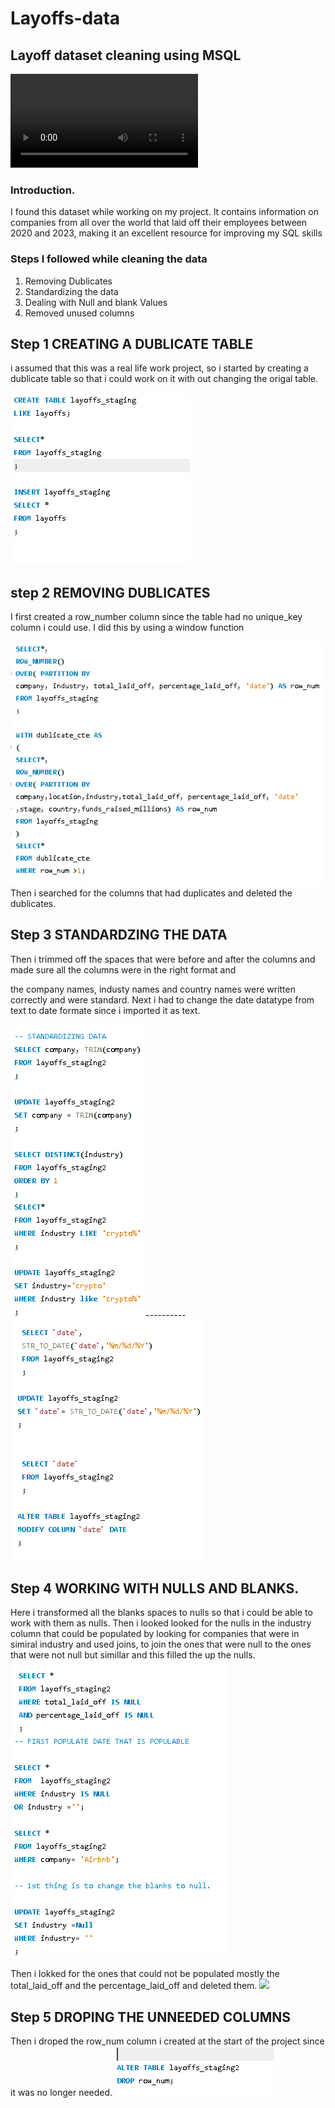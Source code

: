 # Layoffs-data
## Layoff dataset cleaning using MSQL
![](663a1f1b0cf5b478f4d02962.mp4)
### Introduction.
I found this dataset while working on my project. It contains information on companies from all over the world that laid off their employees between 2020 and 2023, making it an excellent resource for improving my SQL skills
### Steps I followed while cleaning the data
1. Removing Dublicates
2. Standardizing the data
3. Dealing with Null and blank Values
4. Removed unused columns
## Step 1 CREATING A DUBLICATE TABLE 
i assumed that this was a real life work project, so i started by creating a dublicate table so that i could work on it with out  changing the origal table.

![](dublicate.png)
## step 2 REMOVING DUBLICATES
I first created a row_number column since the table had no unique_key column i could use.
I did this by using a window function

![](row.png)
Then i searched for the columns that had duplicates and deleted the dublicates.

## Step 3 STANDARDZING THE DATA
Then i trimmed off the spaces that were before and after the columns and made sure all the columns were in the right format and 

the company names, industy names and country names were written correctly and were standard. 
Next i had to change the date datatype from text to date formate since i imported it as text.

![](trimming.png)----------![](date.png)
## Step 4 WORKING WITH NULLS AND BLANKS.
Here i transformed all the blanks spaces to nulls so that i could be able to work with them as nulls.
Then i looked looked for the nulls in the industry column that could be populated by looking for companies that were in simiral industry and used joins, to join the ones that were null to the ones that were not null but simillar and this filled the up the nulls. 
![](nulls.png)

Then i lokked for the ones that could not be populated mostly the total_laid_off and the percentage_laid_off and deleted them.
![](deleting.pn)

## Step 5 DROPING THE UNNEEDED COLUMNS
Then i droped the row_num column i created at the start of the project since it was no longer needed.
![](droped.png)
